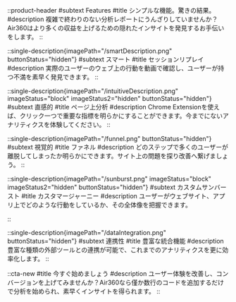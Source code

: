 ::product-header
#subtext
Features
#title
シンプルな機能。驚きの結果。
#description
複雑で終わりのない分析レポートにうんざりしていませんか？Air360はより多くの収益を上げるための隠れたインサイトを発見するお手伝いをします。
::

::single-description{imagePath="/smartDescription.png" buttonStatus="hidden"}
#subtext
スマート
#title
セッションリプレイ
#description
実際のユーザーのウェブ上の行動を動画で確認し、ユーザーが持つ不満を素早く発見できます。
::

::single-description{imagePath="/intuitiveDescription.png" imageStatus="block" imageStatus2="hidden" buttonStatus="hidden"}
#subtext
直感的
#title
ページ上分析
#description
Chrome Extensionを使えば、クリック一つで重要な指標を明らかにすることができます。今までにないアナリティクスを体験してください。
::

::single-description{imagePath="/funnel.png" buttonStatus="hidden"}
#subtext
視覚的
#title
ファネル
#description
どのステップで多くのユーザーが離脱してしまったか明らかにできます。サイト上の問題を探り改善へ繋げましょう。
::

::single-description{imagePath="/sunburst.png" imageStatus="block" imageStatus2="hidden" buttonStatus="hidden"}
#subtext
カスタムサンバースト
#title
カスタマージャーニー
#description
ユーザーがウェブサイト、アプリ上でどのような行動をしているか、その全体像を把握できます。

::

::single-description{imagePath="/dataIntegration.png"  buttonStatus="hidden"}
#subtext
連携性
#title
豊富な統合機能
#description
豊富な種類の外部ツールとの連携が可能で、これまでのアナリティクスを更に効率化します。
::

::cta-new
#title
今すぐ始めましょう
#description
ユーザー体験を改善し、コンバージョンを上げてみませんか？Air360なら僅か数行のコードを追加するだけで分析を始められ、素早くインサイトを得られます。
::